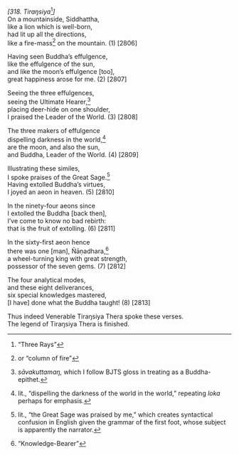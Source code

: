 *\[318. Tiraŋsiya*[^1]*\]*  
On a mountainside, Siddhattha,  
like a lion which is well-born,  
had lit up all the directions,  
like a fire-mass[^2] on the mountain. (1) \[2806\]

Having seen Buddha’s effulgence,  
like the effulgence of the sun,  
and like the moon’s effulgence \[too\],  
great happiness arose for me. (2) \[2807\]

Seeing the three effulgences,  
seeing the Ultimate Hearer,[^3]  
placing deer-hide on one shoulder,  
I praised the Leader of the World. (3) \[2808\]

The three makers of effulgence  
dispelling darkness in the world,[^4]  
are the moon, and also the sun,  
and Buddha, Leader of the World. (4) \[2809\]

Illustrating these similes,  
I spoke praises of the Great Sage.[^5]  
Having extolled Buddha’s virtues,  
I joyed an aeon in heaven. (5) \[2810\]

In the ninety-four aeons since  
I extolled the Buddha \[back then\],  
I’ve come to know no bad rebirth:  
that is the fruit of extolling. (6) \[2811\]

In the sixty-first aeon hence  
there was one \[man\], Ñāṇadhara,[^6]  
a wheel-turning king with great strength,  
possessor of the seven gems. (7) \[2812\]

The four analytical modes,  
and these eight deliverances,  
six special knowledges mastered,  
\[I have\] done what the Buddha taught! (8) \[2813\]

Thus indeed Venerable Tiraŋsiya Thera spoke these verses.  
The legend of Tiraŋsiya Thera is finished.

[^1]: “Three Rays”

[^2]: or “column of fire”

[^3]: *sāvakuttamaŋ,* which I follow BJTS gloss in treating as a Buddha-epithet.

[^4]: lit., “dispelling the darkness of the world in the world,” repeating *loka* perhaps for emphasis.

[^5]: lit., “the Great Sage was praised by me,” which creates syntactical confusion in English given the grammar of the first foot, whose subject is apparently the narrator.

[^6]: “Knowledge-Bearer”
